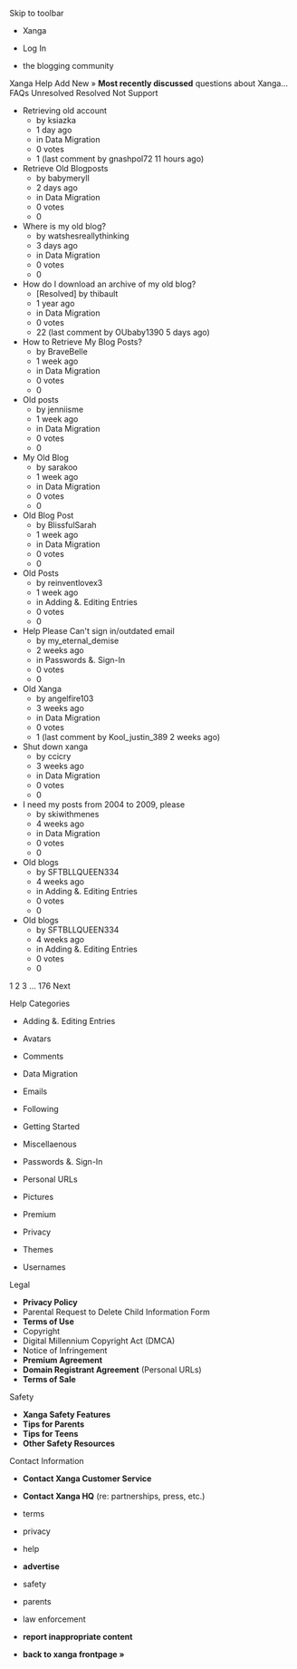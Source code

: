 Skip to toolbar

*   Xanga

*   Log In

*   the blogging community

Xanga Help Add New » **Most recently discussed** questions about Xanga… FAQs Unresolved Resolved Not Support

*   Retrieving old account
    *   by ksiazka
    *   1 day ago
    *   in Data Migration
    *   0 votes
    *   1 (last comment by gnashpol72 11 hours ago)
*   Retrieve Old Blogposts
    *   by babymeryll
    *   2 days ago
    *   in Data Migration
    *   0 votes
    *   0
*   Where is my old blog?
    *   by watshesreallythinking
    *   3 days ago
    *   in Data Migration
    *   0 votes
    *   0
*   How do I download an archive of my old blog?
    *   \[Resolved\] by thibault
    *   1 year ago
    *   in Data Migration
    *   0 votes
    *   22 (last comment by OUbaby1390 5 days ago)
*   How to Retrieve My Blog Posts?
    *   by BraveBelle
    *   1 week ago
    *   in Data Migration
    *   0 votes
    *   0
*   Old posts
    *   by jenniisme
    *   1 week ago
    *   in Data Migration
    *   0 votes
    *   0
*   My Old Blog
    *   by sarakoo
    *   1 week ago
    *   in Data Migration
    *   0 votes
    *   0
*   Old Blog Post
    *   by BlissfulSarah
    *   1 week ago
    *   in Data Migration
    *   0 votes
    *   0
*   Old Posts
    *   by reinventlovex3
    *   1 week ago
    *   in Adding &. Editing Entries
    *   0 votes
    *   0
*   Help Please Can't sign in/outdated email
    *   by my\_eternal\_demise
    *   2 weeks ago
    *   in Passwords &. Sign-In
    *   0 votes
    *   0
*   Old Xanga
    *   by angelfire103
    *   3 weeks ago
    *   in Data Migration
    *   0 votes
    *   1 (last comment by Kool\_justin\_389 2 weeks ago)
*   Shut down xanga
    *   by ccicry
    *   3 weeks ago
    *   in Data Migration
    *   0 votes
    *   0
*   I need my posts from 2004 to 2009, please
    *   by skiwithmenes
    *   4 weeks ago
    *   in Data Migration
    *   0 votes
    *   0
*   Old blogs
    *   by SFTBLLQUEEN334
    *   4 weeks ago
    *   in Adding &. Editing Entries
    *   0 votes
    *   0
*   Old blogs
    *   by SFTBLLQUEEN334
    *   4 weeks ago
    *   in Adding &. Editing Entries
    *   0 votes
    *   0

1 2 3 ... 176 Next

Help Categories

*   Adding &. Editing Entries
*   Avatars
*   Comments
*   Data Migration
*   Emails
*   Following
*   Getting Started
*   Miscellaenous

*   Passwords &. Sign-In
*   Personal URLs
*   Pictures
*   Premium
*   Privacy
*   Themes
*   Usernames

Legal

*   **Privacy Policy**
*   Parental Request to Delete Child Information Form
*   **Terms of Use**
*   Copyright
*   Digital Millennium Copyright Act (DMCA)
*   Notice of Infringement
*   **Premium Agreement**
*   **Domain Registrant Agreement** (Personal URLs)
*   **Terms of Sale**

Safety

*   **Xanga Safety Features**
*   **Tips for Parents**
*   **Tips for Teens**
*   **Other Safety Resources**

Contact Information

*   **Contact Xanga Customer Service**
*   **Contact Xanga HQ** (re: partnerships, press, etc.)

*   terms
*   privacy
*   help
*   **advertise**

*   safety
*   parents
*   law enforcement
*   **report inappropriate content**

*   **back to xanga frontpage »**